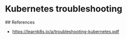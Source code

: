 # Kubernetes troubleshooting

## References

- https://learnk8s.io/a/troubleshooting-kubernetes.pdf 